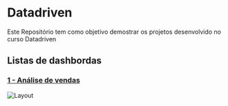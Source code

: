 # Datadriven

Este Repositório tem como objetivo demostrar os projetos desenvolvido no curso Datadriven

## Listas de dashbordas

### [1 - Análise de vendas](https://github.com/IgBarreto/Datadriven/tree/main/01%20-%20An%C3%A1lise%20de%20vendas "Análise de vendas")

![Layout](https://github.com/IgBarreto/Datadriven/blob/main/01%20-%20An%C3%A1lise%20de%20vendas/Layout.png?raw=true)
